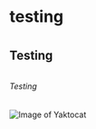 # <h1> testing <h1>
## <h2> Testing <h2>
###### <h6> Testing <h6>

![Image of Yaktocat](https://octodex.github.com/images/yaktocat.png)



